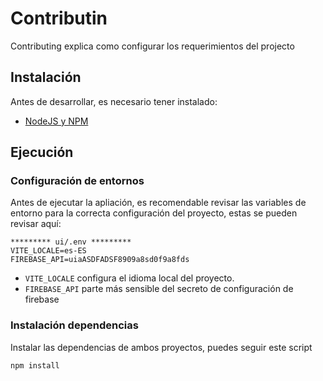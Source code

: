 # Contributin

Contributing explica como configurar los requerimientos del projecto

## Instalación

Antes de desarrollar, es necesario tener instalado:

* [NodeJS y NPM](https://nodejs.org/)

## Ejecución

### Configuración de entornos

Antes de ejecutar la apliación, es recomendable revisar las variables de entorno para la correcta configuración del proyecto, estas se pueden revisar aquí:

```.env
********* ui/.env *********
VITE_LOCALE=es-ES
FIREBASE_API=uiaASDFADSF8909a8sd0f9a8fds
```

* `VITE_LOCALE` configura el idioma local del proyecto.
* `FIREBASE_API` parte más sensible del secreto de configuración de firebase

### Instalación dependencias

Instalar las dependencias de ambos proyectos, puedes seguir este script

```bash
npm install
```
